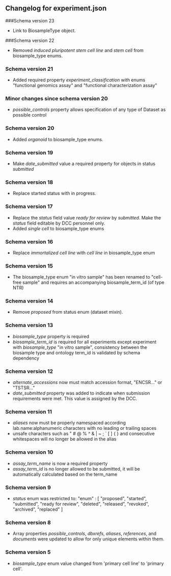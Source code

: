 ## Changelog for experiment.json

###Schema version 23

* Link to BiosampleType object.

###Schema version 22

* Removed *induced pluripotent stem cell line* and *stem cell* from biosample_type enums.

### Schema version 21

* Added required property *experiment_classification* with enums "functional genomics assay" and "functional characterization assay"

### Minor changes since schema version 20

* *possible_controls* property allows specification of any type of Dataset as possible control

### Schema version 20

* Added *organoid* to biosample_type enums.

### Schema version 19

* Make *date_submitted* value a required property for objects in status *submitted*

### Schema version 18

* Replace started status with in progress.

### Schema version 17

* Replace the *status* field value *ready for review* by *submitted*. Make the *status* field editable by DCC personnel only.
* Added *single cell* to biosample_type enums

### Schema version 16

* Replace *immortalized cell line* with *cell line* in biosample_type enum

### Schema version 15

* The biosample_type enum "in vitro sample" has been renamed to "cell-free sample" and requires an accompanying biosample_term_id (of type NTR)

### Schema version 14

* Remove *proposed* from status enum (dataset mixin).

### Schema version 13

* *biosample_type* property is required
* *biosample_term_id* is required for all experiments except experiment with *biosample_type*  "in vitro sample", consistency between the biosample type and ontology term_id is validated by schema dependency


### Schema version 12

* *alternate_accessions* now must match accession format, "ENCSR..." or "TSTSR..."
* *date_submitted* property was added to indicate when submission requirements were met. This value is assigned by the DCC.

### Schema version 11
    
* *aliases* now must be properly namespaced according lab.name:alphanumeric characters with no leading or trailing spaces
* unsafe characters such as " # @ % ^ & | ~ ; ` [ ] { } and consecutive whitespaces will no longer be allowed in the alias


### Schema version 10

* *assay_term_name* is now a required property
* *assay_term_id* is no longer allowed to be submitted, it will be automatically calculated based on the term_name

### Schema version 9

* *status* enum was restricted to:
    "enum" : [
        "proposed",
        "started",
        "submitted",
        "ready for review",
        "deleted",
        "released",
        "revoked",
        "archived",
        "replaced"
    ]

### Schema version 8

* Array properties *possible_controls*, *dbxrefs*, *aliases*, *references*, and *documents* were updated to allow for only unique elements within them.


### Schema version 5

* *biosample_type* enum value changed from 'primary cell line' to 'primary cell'.
